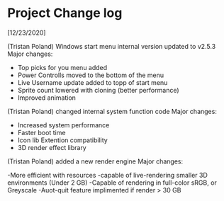 # Project Change log

[12/23/2020] 

(Tristan Poland) Windows start menu internal version updated to v2.5.3
    Major changes:

   - Top picks for you menu added
   - Power Controlls moved to the bottom of the menu
   - Live Username update added to topp of start menu
   - Sprite count lowered with cloning (better performance)
   - Improved animation

(Tristan Poland) changed internal system function code
    Major changes:

   - Increased system performance
   - Faster boot time
   - Icon lib Extention compatibility
   - 3D render effect library
   
   (Tristan Poland) added a new render engine
    Major changes:
    
   -More efficient with resources
   -capable of live-rendering smaller 3D environments (Under 2 GB)
   -Capable of rendering in full-color sRGB, or Greyscale
   -Auot-quit feature implimented if render > 30 GB

